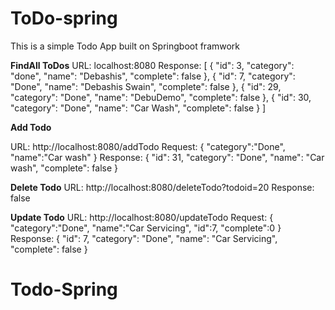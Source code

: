 # ToDo-spring


This is a simple Todo App built on Springboot framwork

**FindAll ToDos**
URL: localhost:8080
Response:
[
    {
        "id": 3,
        "category": "done",
        "name": "Debashis",
        "complete": false
    },
    {
        "id": 7,
        "category": "Done",
        "name": "Debashis Swain",
        "complete": false
    },
    {
        "id": 29,
        "category": "Done",
        "name": "DebuDemo",
        "complete": false
    },
    {
        "id": 30,
        "category": "Done",
        "name": "Car Wash",
        "complete": false
    }
]


**Add Todo**

URL: http://localhost:8080/addTodo
Request:
  {
	"category":"Done",
	"name":"Car wash"
  }
Response:
  {
    "id": 31,
    "category": "Done",
    "name": "Car wash",
    "complete": false
  }


**Delete Todo**
URL: http://localhost:8080/deleteTodo?todoid=20
Response:
  false
  
  **Update Todo**
URL: http://localhost:8080/updateTodo
Request:
  {
	"category":"Done",
	"name":"Car Servicing",
	"id":7,
	"complete":0
  }
Response:
  {
    "id": 7,
    "category": "Done",
    "name": "Car Servicing",
    "complete": false
  }
# Todo-Spring
